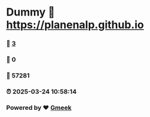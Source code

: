 # Dummy :link: https://planenalp.github.io 
### :page_facing_up: [3](https://planenalp.github.io/tag.html) 
### :speech_balloon: 0 
### :hibiscus: 57281 
### :alarm_clock: 2025-03-24 10:58:14 
### Powered by :heart: [Gmeek](https://github.com/Meekdai/Gmeek)
